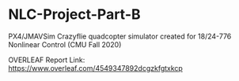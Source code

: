 # NLC-Project-Part-B
PX4/JMAVSim Crazyflie quadcopter simulator created for 18/24-776 Nonlinear Control (CMU Fall 2020)



OVERLEAF Report Link: https://www.overleaf.com/4549347892dcgzkfgtxkcp
